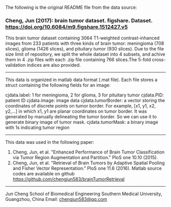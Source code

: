 The following is the original README file from the data source:

### Cheng, Jun (2017): brain tumor dataset. figshare. Dataset. https://doi.org/10.6084/m9.figshare.1512427.v5 

This brain tumor dataset containing 3064 T1-weighted contrast-inhanced images
from 233 patients with three kinds of brain tumor: meningioma (708 slices), 
glioma (1426 slices), and pituitary tumor (930 slices). Due to the file size
limit of repository, we split the whole dataset into 4 subsets, and achive 
them in 4 .zip files with each .zip file containing 766 slices.The 5-fold
cross-validation indices are also provided.

-----
This data is organized in matlab data format (.mat file). Each file stores a struct
containing the following fields for an image:

cjdata.label: 1 for meningioma, 2 for glioma, 3 for pituitary tumor
cjdata.PID: patient ID
cjdata.image: image data
cjdata.tumorBorder: a vector storing the coordinates of discrete points on tumor border.
		For example, [x1, y1, x2, y2,...] in which x1, y1 are planar coordinates on tumor border.
		It was generated by manually delineating the tumor border. So we can use it to generate
		binary image of tumor mask.
cjdata.tumorMask: a binary image with 1s indicating tumor region

-----
This data was used in the following paper:
1. Cheng, Jun, et al. "Enhanced Performance of Brain Tumor Classification via Tumor Region Augmentation
and Partition." PloS one 10.10 (2015).
2. Cheng, Jun, et al. "Retrieval of Brain Tumors by Adaptive Spatial Pooling and Fisher Vector 
Representation." PloS one 11.6 (2016). Matlab source codes are available on github 
https://github.com/chengjun583/brainTumorRetrieval

-----
Jun Cheng
School of Biomedical Engineering
Southern Medical University, Guangzhou, China
Email: chengjun583@qq.com
